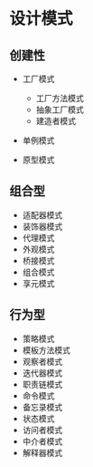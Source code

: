 # 设计模式

## 创建性

- 工厂模式

  - 工厂方法模式
  - 抽象工厂模式
  - 建造者模式

- 单例模式
- 原型模式

## 组合型

- 适配器模式
- 装饰器模式
- 代理模式
- 外观模式
- 桥接模式
- 组合模式
- 享元模式

## 行为型

- 策略模式
- 模板方法模式
- 观察者模式
- 迭代器模式
- 职责链模式
- 命令模式
- 备忘录模式
- 状态模式
- 访问者模式
- 中介者模式
- 解释器模式
